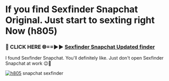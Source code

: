 # If you find Sexfinder Snapchat Original. Just start to sexting right Now (h805)

<h3>🔴 CLICK HERE 🌐==►► <a href="https://tinyurl.com/mtbk5fxa" rel="nofollow">Sexfinder Snapchat Updated finder</a></h3>

I found Sexfinder Snapchat. You'll definitely like. Just don't open Sexfinder Snapchat at work 😉💬

[![h805](https://i.imgur.com/Q8WKrnY.jpeg)](https://tinyurl.com/mtbk5fxa)
snapchat sexfinder